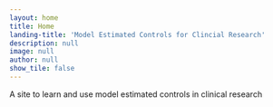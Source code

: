 ```yaml
---
layout: home
title: Home
landing-title: 'Model Estimated Controls for Clincial Research'
description: null
image: null
author: null
show_tile: false
---
```


A site to learn and use model estimated controls in clinical research
